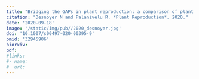 ```yaml
---
title: "Bridging the GAPs in plant reproduction: a comparison of plant and animal GPI-anchored proteins"
citation: "Desnoyer N and Palanivelu R. *Plant Reproduction*. 2020."  
date: '2020-09-18'
image: '/static/img/pub//2020_desnoyer.jpg'
doi: '10.1007/s00497-020-00395-9'
pmid: '32945906'
biorxiv:
pdf:
#links:
#- name: 
#  url: 
---
```

